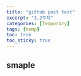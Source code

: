 ```yaml
---
title: "github post test"
excerpt: "3.2주차"
categories: [Temporary]
tags: [temp]
toc: true
toc_sticky: true
---
```


## smaple
